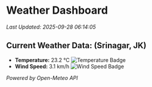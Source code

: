 
# Weather Dashboard

_Last Updated: 2025-09-28 06:14:05_

## Current Weather Data: (Srinagar, JK)
- **Temperature:** 23.2 °C ![Temperature Badge](https://img.shields.io/badge/Temperature-Medium%20Temp-green)
- **Wind Speed:** 3.1 km/h ![Wind Speed Badge](https://img.shields.io/badge/Wind%20Speed-Light%20Wind-blue)

*Powered by Open-Meteo API*
